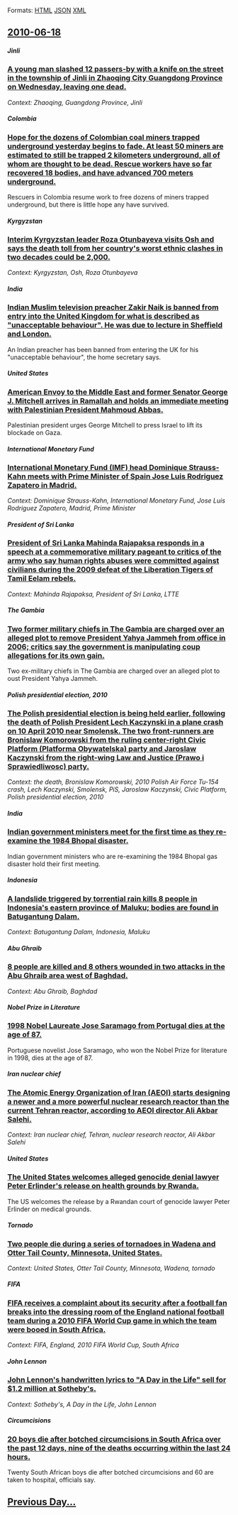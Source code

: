 
Formats: [HTML](2010/06/18/index.html)  [JSON](2010/06/18/index.json)  [XML](2010/06/18/index.xml)  

## [2010-06-18](/news/2010/06/18/index.md)

##### Jinli
### [A young man slashed 12 passers-by with a knife on the street in the township of Jinli in Zhaoqing City Guangdong Province on Wednesday, leaving one dead. ](/news/2010/06/18/a-young-man-slashed-12-passers-by-with-a-knife-on-the-street-in-the-township-of-jinli-in-zhaoqing-city-guangdong-province-on-wednesday-leav.md)
_Context: Zhaoqing, Guangdong Province, Jinli_

##### Colombia
### [Hope for the dozens of Colombian coal miners trapped underground yesterday begins to fade. At least 50 miners are estimated to still be trapped 2 kilometers underground, all of whom are thought to be dead. Rescue workers have so far recovered 18 bodies, and have advanced 700 meters underground. ](/news/2010/06/18/hope-for-the-dozens-of-colombian-coal-miners-trapped-underground-yesterday-begins-to-fade-at-least-50-miners-are-estimated-to-still-be-trap.md)
Rescuers in Colombia resume work to free dozens of miners trapped underground, but there is little hope any have survived.

##### Kyrgyzstan
### [Interim Kyrgyzstan leader Roza Otunbayeva visits Osh and says the death toll from her country's worst ethnic clashes in two decades could be 2,000. ](/news/2010/06/18/interim-kyrgyzstan-leader-roza-otunbayeva-visits-osh-and-says-the-death-toll-from-her-country-s-worst-ethnic-clashes-in-two-decades-could-be.md)
_Context: Kyrgyzstan, Osh, Roza Otunbayeva_

##### India
### [Indian Muslim television preacher Zakir Naik is banned from entry into the United Kingdom for what is described as "unacceptable behaviour". He was due to lecture in Sheffield and London. ](/news/2010/06/18/indian-muslim-television-preacher-zakir-naik-is-banned-from-entry-into-the-united-kingdom-for-what-is-described-as-unacceptable-behaviour.md)
An Indian preacher has been banned from entering the UK for his &quot;unacceptable behaviour&quot;, the home secretary says.

##### United States
### [American Envoy to the Middle East and former Senator George J. Mitchell arrives in Ramallah and holds an immediate meeting with Palestinian President Mahmoud Abbas. ](/news/2010/06/18/american-envoy-to-the-middle-east-and-former-senator-george-j-mitchell-arrives-in-ramallah-and-holds-an-immediate-meeting-with-palestinian.md)
Palestinian president urges George Mitchell to press Israel to lift its blockade on Gaza.

##### International Monetary Fund
### [International Monetary Fund (IMF) head Dominique Strauss-Kahn meets with Prime Minister of Spain Jose Luis Rodriguez Zapatero in Madrid. ](/news/2010/06/18/international-monetary-fund-imf-head-dominique-strauss-kahn-meets-with-prime-minister-of-spain-josa-c-luis-rodraguez-zapatero-in-madrid.md)
_Context: Dominique Strauss-Kahn, International Monetary Fund, Jose Luis Rodriguez Zapatero, Madrid, Prime Minister_

##### President of Sri Lanka
### [President of Sri Lanka Mahinda Rajapaksa responds in a speech at a commemorative military pageant to critics of the army who say human rights abuses were committed against civilians during the 2009 defeat of the Liberation Tigers of Tamil Eelam rebels. ](/news/2010/06/18/president-of-sri-lanka-mahinda-rajapaksa-responds-in-a-speech-at-a-commemorative-military-pageant-to-critics-of-the-army-who-say-human-right.md)
_Context: Mahinda Rajapaksa, President of Sri Lanka, LTTE_

##### The Gambia
### [Two former military chiefs in The Gambia are charged over an alleged plot to remove President Yahya Jammeh from office in 2006; critics say the government is manipulating coup allegations for its own gain. ](/news/2010/06/18/two-former-military-chiefs-in-the-gambia-are-charged-over-an-alleged-plot-to-remove-president-yahya-jammeh-from-office-in-2006-critics-say.md)
Two ex-military chiefs in The Gambia are charged over an alleged plot to oust President Yahya Jammeh.

##### Polish presidential election, 2010
### [The Polish presidential election is being held earlier, following the death of Polish President Lech Kaczynski in a plane crash on 10 April 2010 near Smolensk. The two front-runners are Bronislaw Komorowski from the ruling center-right Civic Platform (Platforma Obywatelska) party and Jaroslaw Kaczynski from the right-wing Law and Justice (Prawo i Sprawiedliwosc) party. ](/news/2010/06/18/the-polish-presidential-election-is-being-held-earlier-following-the-death-of-polish-president-lech-kaczyaski-in-a-plane-crash-on-10-april.md)
_Context: the death, Bronislaw Komorowski, 2010 Polish Air Force Tu-154 crash, Lech Kaczynski, Smolensk, PiS, Jaroslaw Kaczynski, Civic Platform, Polish presidential election, 2010_

##### India
### [Indian government ministers meet for the first time as they re-examine the 1984 Bhopal disaster. ](/news/2010/06/18/indian-government-ministers-meet-for-the-first-time-as-they-re-examine-the-1984-bhopal-disaster.md)
Indian government ministers who are re-examining the 1984 Bhopal gas disaster hold their first meeting.

##### Indonesia
### [A landslide triggered by torrential rain kills 8 people in Indonesia's eastern province of Maluku; bodies are found in Batugantung Dalam. ](/news/2010/06/18/a-landslide-triggered-by-torrential-rain-kills-8-people-in-indonesia-s-eastern-province-of-maluku-bodies-are-found-in-batugantung-dalam.md)
_Context: Batugantung Dalam, Indonesia, Maluku_

##### Abu Ghraib
### [8 people are killed and 8 others wounded in two attacks in the Abu Ghraib area west of Baghdad. ](/news/2010/06/18/8-people-are-killed-and-8-others-wounded-in-two-attacks-in-the-abu-ghraib-area-west-of-baghdad.md)
_Context: Abu Ghraib, Baghdad_

##### Nobel Prize in Literature
### [1998 Nobel Laureate Jose Saramago from Portugal dies at the age of 87. ](/news/2010/06/18/1998-nobel-laureate-josa-c-saramago-from-portugal-dies-at-the-age-of-87.md)
Portuguese novelist Jose Saramago, who won the Nobel Prize for literature in 1998, dies at the age of 87.

##### Iran nuclear chief
### [The Atomic Energy Organization of Iran (AEOI) starts designing a newer and a more powerful nuclear research reactor than the current Tehran reactor, according to AEOI director Ali Akbar Salehi. ](/news/2010/06/18/the-atomic-energy-organization-of-iran-aeoi-starts-designing-a-newer-and-a-more-powerful-nuclear-research-reactor-than-the-current-tehran.md)
_Context: Iran nuclear chief, Tehran, nuclear research reactor, Ali Akbar Salehi_

##### United States
### [The United States welcomes alleged genocide denial lawyer Peter Erlinder's release on health grounds by Rwanda. ](/news/2010/06/18/the-united-states-welcomes-alleged-genocide-denial-lawyer-peter-erlinder-s-release-on-health-grounds-by-rwanda.md)
The US welcomes the release by a Rwandan court of genocide lawyer Peter Erlinder on medical grounds.

##### Tornado
### [Two people die during a series of tornadoes in Wadena and Otter Tail County, Minnesota, United States. ](/news/2010/06/18/two-people-die-during-a-series-of-tornadoes-in-wadena-and-otter-tail-county-minnesota-united-states.md)
_Context: United States, Otter Tail County, Minnesota, Wadena, tornado_

##### FIFA
### [FIFA receives a complaint about its security after a football fan breaks into the dressing room of the England national football team during a 2010 FIFA World Cup game in which the team were booed in South Africa. ](/news/2010/06/18/fifa-receives-a-complaint-about-its-security-after-a-football-fan-breaks-into-the-dressing-room-of-the-england-national-football-team-during.md)
_Context: FIFA, England, 2010 FIFA World Cup, South Africa_

##### John Lennon
### [John Lennon's handwritten lyrics to "A Day in the Life" sell for $1.2 million at Sotheby's. ](/news/2010/06/18/john-lennon-s-handwritten-lyrics-to-a-day-in-the-life-sell-for-1-2-million-at-sotheby-s.md)
_Context: Sotheby's, A Day in the Life, John Lennon_

##### Circumcisions
### [20 boys die after botched circumcisions in South Africa over the past 12 days, nine of the deaths occurring within the last 24 hours. ](/news/2010/06/18/20-boys-die-after-botched-circumcisions-in-south-africa-over-the-past-12-days-nine-of-the-deaths-occurring-within-the-last-24-hours.md)
Twenty South African boys die after botched circumcisions and 60 are taken to hospital, officials say.

## [Previous Day...](/news/2010/06/17/index.md)

